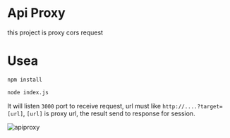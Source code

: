 # Api Proxy

this project is proxy cors request

# Usea

``` bash
npm install

node index.js
```
It will listen `3000` port to receive request, url must like `http://....?target=[url]`, `[url]` is proxy url, the result send to response for session.

![apiproxy](https://odujw1uur.qnssl.com/apiproxy.png)